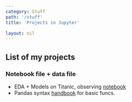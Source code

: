 ```yaml
---
category: Stuff
path: '/stuff'
title: 'Projects in Jupyter'

layout: nil
---
```

## List of my projects
### Notebook file + data file
* EDA + Models on Titanic, observing [notebook](https://github.com/Mishquad/DS/blob/master/docs/_includes/jupyter/titanic%201st%20attempt/titanic%201st%20attempt.zip)
* Pandas syntax [handbook](https://github.com/Mishquad/DS/blob/master/docs/_includes/jupyter/intro%20pandas_visual/intro%20pandas_visual.zip) for basic funcs.
